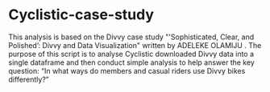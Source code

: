 # Cyclistic-case-study
This analysis is based on the Divvy case study "'Sophisticated, Clear, and Polished’: Divvy and Data Visualization" written by ADELEKE OLAMIJU . The purpose of this script is to analyse Cyclistic downloaded Divvy data into a single dataframe and then conduct simple analysis to help answer the key question: “In what ways do members and casual riders use Divvy bikes differently?”
